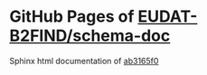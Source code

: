 GitHub Pages of [EUDAT-B2FIND/schema-doc](https://github.com/EUDAT-B2FIND/schema-doc.git)
===
Sphinx html documentation of [ab3165f0](https://github.com/EUDAT-B2FIND/schema-doc/tree/ab3165f08d13d5f25136e41293dde289ad43fc54)
